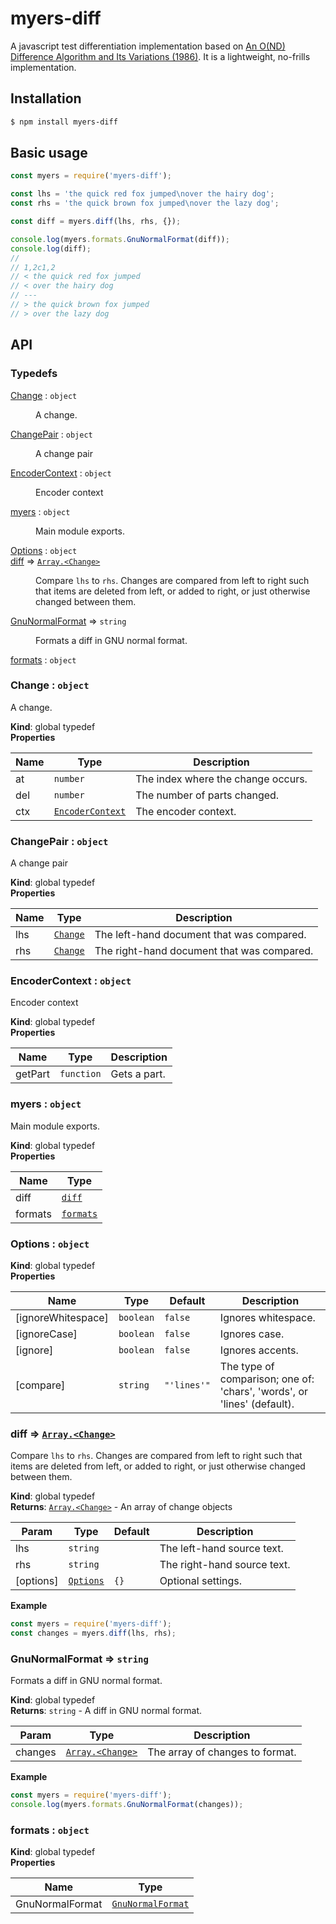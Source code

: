 # myers-diff

A javascript test differentiation implementation based on [An O(ND) Difference Algorithm and Its Variations (1986)](www.xmailserver.org/diff2.pdf).  It is a lightweight, no-frills implementation.

## Installation
```bash
$ npm install myers-diff
```

## Basic usage

```js
const myers = require('myers-diff');

const lhs = 'the quick red fox jumped\nover the hairy dog';
const rhs = 'the quick brown fox jumped\nover the lazy dog';

const diff = myers.diff(lhs, rhs, {});

console.log(myers.formats.GnuNormalFormat(diff));
console.log(diff);
//
// 1,2c1,2
// < the quick red fox jumped
// < over the hairy dog
// ---
// > the quick brown fox jumped
// > over the lazy dog
```

## API
### Typedefs

<dl>
<dt><a href="#Change">Change</a> : <code>object</code></dt>
<dd><p>A change.</p>
</dd>
<dt><a href="#ChangePair">ChangePair</a> : <code>object</code></dt>
<dd><p>A change pair</p>
</dd>
<dt><a href="#EncoderContext">EncoderContext</a> : <code>object</code></dt>
<dd><p>Encoder context</p>
</dd>
<dt><a href="#myers">myers</a> : <code>object</code></dt>
<dd><p>Main module exports.</p>
</dd>
<dt><a href="#Options">Options</a> : <code>object</code></dt>
<dd></dd>
<dt><a href="#diff">diff</a> ⇒ <code><a href="#Change">Array.&lt;Change&gt;</a></code></dt>
<dd><p>Compare <code>lhs</code> to <code>rhs</code>.  Changes are compared from left
to right such that items are deleted from left, or added to right,
or just otherwise changed between them.</p>
</dd>
<dt><a href="#GnuNormalFormat">GnuNormalFormat</a> ⇒ <code>string</code></dt>
<dd><p>Formats a diff in GNU normal format.</p>
</dd>
<dt><a href="#formats">formats</a> : <code>object</code></dt>
<dd></dd>
</dl>

<a name="Change"></a>

### Change : <code>object</code>
A change.

**Kind**: global typedef  
**Properties**

| Name | Type | Description |
| --- | --- | --- |
| at | <code>number</code> | The index where the change occurs. |
| del | <code>number</code> | The number of parts changed. |
| ctx | [<code>EncoderContext</code>](#EncoderContext) | The encoder context. |

<a name="ChangePair"></a>

### ChangePair : <code>object</code>
A change pair

**Kind**: global typedef  
**Properties**

| Name | Type | Description |
| --- | --- | --- |
| lhs | [<code>Change</code>](#Change) | The left-hand document that was compared. |
| rhs | [<code>Change</code>](#Change) | The right-hand document that was compared. |

<a name="EncoderContext"></a>

### EncoderContext : <code>object</code>
Encoder context

**Kind**: global typedef  
**Properties**

| Name | Type | Description |
| --- | --- | --- |
| getPart | <code>function</code> | Gets a part. |

<a name="myers"></a>

### myers : <code>object</code>
Main module exports.

**Kind**: global typedef  
**Properties**

| Name | Type |
| --- | --- |
| diff | [<code>diff</code>](#diff) | 
| formats | [<code>formats</code>](#formats) | 

<a name="Options"></a>

### Options : <code>object</code>
**Kind**: global typedef  
**Properties**

| Name | Type | Default | Description |
| --- | --- | --- | --- |
| [ignoreWhitespace] | <code>boolean</code> | <code>false</code> | Ignores whitespace. |
| [ignoreCase] | <code>boolean</code> | <code>false</code> | Ignores case. |
| [ignore] | <code>boolean</code> | <code>false</code> | Ignores accents. |
| [compare] | <code>string</code> | <code>&quot;&#x27;lines&#x27;&quot;</code> | The type of comparison; one of: 'chars', 'words', or 'lines' (default). |

<a name="diff"></a>

### diff ⇒ [<code>Array.&lt;Change&gt;</code>](#Change)
Compare `lhs` to `rhs`.  Changes are compared from left
to right such that items are deleted from left, or added to right,
or just otherwise changed between them.

**Kind**: global typedef  
**Returns**: [<code>Array.&lt;Change&gt;</code>](#Change) - An array of change objects  

| Param | Type | Default | Description |
| --- | --- | --- | --- |
| lhs | <code>string</code> |  | The left-hand source text. |
| rhs | <code>string</code> |  | The right-hand source text. |
| [options] | [<code>Options</code>](#Options) | <code>{}</code> | Optional settings. |

**Example**  
```js
const myers = require('myers-diff');
const changes = myers.diff(lhs, rhs);
```
<a name="GnuNormalFormat"></a>

### GnuNormalFormat ⇒ <code>string</code>
Formats a diff in GNU normal format.

**Kind**: global typedef  
**Returns**: <code>string</code> - A diff in GNU normal format.  

| Param | Type | Description |
| --- | --- | --- |
| changes | [<code>Array.&lt;Change&gt;</code>](#Change) | The array of changes to format. |

**Example**  
```js
const myers = require('myers-diff');
console.log(myers.formats.GnuNormalFormat(changes));
```
<a name="formats"></a>

### formats : <code>object</code>
**Kind**: global typedef  
**Properties**

| Name | Type |
| --- | --- |
| GnuNormalFormat | [<code>GnuNormalFormat</code>](#GnuNormalFormat) | 

